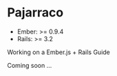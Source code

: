 # Pajarraco

* Ember: >= 0.9.4
* Rails: >= 3.2

Working on a Ember.js + Rails Guide

Coming soon ...
